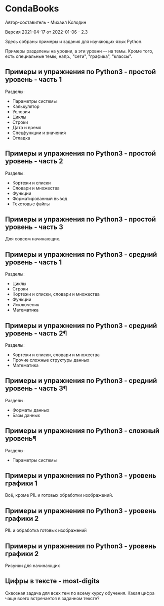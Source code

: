 CondaBooks
=================

Автор-составитель - Михаил Колодин

Версия 2021-04-17 от 2022-01-06 - 2.3

Здесь собраны примеры и задания для изучающих язык Python.

Примеры разделены на уровни, 
а эти уровни -- на темы.
Кроме того, есть специальные темы, напр., "сети", "графика", "классы".

Примеры и упражнения по Python3 - простой уровень - часть 1
------------------------------------------------------------

Разделы:

* Параметры системы
* Калькулятор
* Условия
* Циклы
* Строки
* Дата и время
* Спецфункции и значения
* Отладка

Примеры и упражнения по Python3 - простой уровень - часть 2
------------------------------------------------------------

Разделы:

* Кортежи и списки
* Словари и множества
* Функции
* Форматированный вывод
* Текстовые файлы

Примеры и упражнения по Python3 - простой уровень - часть 3
------------------------------------------------------------

Для совсем начинающих.

Примеры и упражнения по Python3 - средний уровень - часть 1
------------------------------------------------------------

Разделы:

* Циклы
* Строки
* Кортежи и списки, словари и множества
* Функции
* Исключения
* Математика

Примеры и упражнения по Python3 - средний уровень - часть 2¶
------------------------------------------------------------

Разделы:

* Кортежи и списки, словари и множества
* Прочие сложные структуры данных
* Математика

Примеры и упражнения по Python3 - средний уровень - часть 3¶
------------------------------------------------------------

Разделы:

* Форматы данных
* Базы данных

Примеры и упражнения по Python3 - сложный уровень¶
------------------------------------------------------------

Разделы:

* Параметры системы

Примеры и упражнения по Python3 - уровень графики 1
------------------------------------------------------------

Всё, кроме PIL и готовых обработки изображений.

Примеры и упражнения по Python3 - уровень графики 2
------------------------------------------------------------

PIL и обработка готовых изображений


Примеры и упражнения по Python3 - уровень графики 2
-----------------------------------------------------------

Рисунки для начинающих

Цифры в тексте - most-digits
-----------------------------------------------------------

Сквозная задача для всех тем по всему курсу обучения.
Какая цифра чаще всего встречается в заданном тексте?


